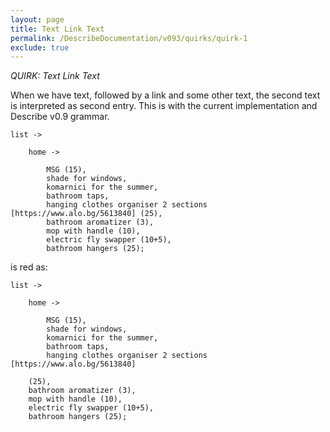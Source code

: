 ```yaml
---
layout: page
title: Text Link Text
permalink: /DescribeDocumentation/v093/quirks/quirk-1
exclude: true
---
```

_QUIRK: Text Link Text_

When we have text, followed by a link and some other text, the second text is interpreted as second entry. This is with the current implementation and Describe v0.9 grammar.

```
list ->

	home ->

		MSG (15),
		shade for windows,
		komarnici for the summer,
		bathroom taps,
		hanging clothes organiser 2 sections [https://www.alo.bg/5613840] (25),
		bathroom aromatizer (3),
		mop with handle (10),
		electric fly swapper (10+5),
		bathroom hangers (25);
```
is red as:
```
list ->

	home ->

		MSG (15),
		shade for windows,
		komarnici for the summer,
		bathroom taps,
		hanging clothes organiser 2 sections [https://www.alo.bg/5613840] 

	(25),
	bathroom aromatizer (3),
	mop with handle (10),
	electric fly swapper (10+5),
	bathroom hangers (25);
```
